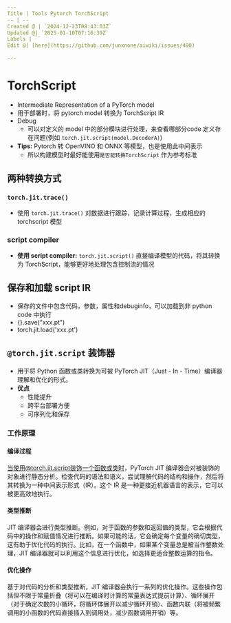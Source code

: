 ```yaml
---
Title | Tools Pytorch TorchScript
-- | --
Created @ | `2024-12-23T08:43:03Z`
Updated @| `2025-01-10T07:16:39Z`
Labels | ``
Edit @| [here](https://github.com/junxnone/aiwiki/issues/490)

---
```

# TorchScript

- Intermediate Representation of a PyTorch model
- 用于部署时，将 pytorch model 转换为 TorchScript IR
- Debug
  - 可以对定义的 model 中的部分模块进行处理，来查看哪部分code 定义存在问题(例如 `torch.jit.script(model.DecoderA)`)
- **Tips:** Pytorch 转 OpenVINO 和 ONNX 等模型，也是使用此中间表示
  - 所以构建模型时最好能使用`是否能转换TorchScript` 作为参考标准

## 两种转换方式

### `torch.jit.trace()`

- 使用 `torch.jit.trace()` 对数据进行跟踪，记录计算过程，生成相应的 torchscript 模型

### script compiler

- **使用 script compiler:** `torch.jit.script()` 直接编译模型的代码，将其转换为 TorchScript，能够更好地处理包含控制流的情况


## 保存和加载  script IR

-  保存的文件中包含代码，参数，属性和debuginfo，可以加载到非 python code 中执行
  - {}.save("xxx.pt")
  - torch.jit.load('xxx.pt')



## `@torch.jit.script` 装饰器
- 用于将 Python 函数或类转换为可被 PyTorch JIT（Just - In - Time）编译器理解和优化的形式。
- **优点**
  - 性能提升
  - 跨平台部署方便
  - 可序列化和保存


### 工作原理

#### 编译过程
当使用@torch.jit.script装饰一个函数或类时，PyTorch JIT 编译器会对被装饰的对象进行静态分析。检查代码的语法和语义，尝试理解代码的结构和操作，然后将其转换为一种中间表示形式（IR）。这个 IR 是一种更接近机器语言的表示，它可以被更高效地执行。

#### 类型推断
JIT 编译器会进行类型推断。例如，对于函数的参数和返回值的类型，它会根据代码中的操作和赋值情况进行推断。如果可能的话，它会确定每个变量的确切类型，这有助于优化代码的执行。比如，在一个函数中，如果某个变量总是被当作整数处理，JIT 编译器就可以利用这个信息进行优化，如选择更适合整数运算的指令。

#### 优化操作
基于对代码的分析和类型推断，JIT 编译器会执行一系列的优化操作。这些操作包括但不限于常量折叠（将可以在编译时计算的常量表达式提前计算）、循环展开（对于确定次数的小循环，将循环体展开以减少循环开销）、函数内联（将被频繁调用的小函数的代码直接插入到调用处，减少函数调用开销）等。
